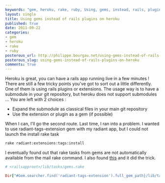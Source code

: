 ```yaml
---
keywords: "gem, heroku, rake, ruby, Using, gems, instead, rails, plugins"
layout: single
title: Using gems instead of rails plugins on heroku
published: true
date: 2011-09-22
categories:
- gem
- heroku
- rake
- ruby
posterous_url: http://philippe.bourgau.net/using-gems-instead-of-rails-plugins-on-heroku
posterous_slug: using-gems-instead-of-rails-plugins-on-heroku
comments: true
---
```

Heroku is great, you can have a rails app running live in a few minutes ! There are still a few tricky points you've got to sort out a little differently. One of them is using rails plugins or extensions. The usage way is to have a submodule in your git repository, but heroku does not support submodules ... You are left with 2 choices :

* Expand the submodule as classical files in your main git repository
* Use the extension or plugin as a gem (if possible)

When I can, I'll go the second route. Last time, I ran into a problem. I wanted to use radiant-tags-extension gem with my radiant app, but I could not launch the install rake task

```sh
rake radiant:extensions:tags:install
```

I eventually found out that rake tasks from gems are not automatically available from the mail rake command. I also found [this](http://ggr.com/how-to-include-a-gems-rake-tasks-in-your-rails-app.html) and it did the trick.

```ruby
# <railsapproot>/lib/tasks/gems.rake

Dir["#Gem.searcher.find('radiant-tags-extension').full_gem_path}/lib/tasks/*.rake"].each { |ext| load ext }
```
